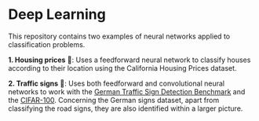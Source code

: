 # Deep Learning
This repository contains two examples of neural networks applied to classification problems.

**1.  Housing prices** :house_with_garden:: Uses a feedforward neural network to classify houses according to their location using the California Housing Prices dataset.

**2. Traffic signs** :car:: Uses both feedforward and convolutional neural networks to work with the [German Traffic Sign Detection Benchmark](http://benchmark.ini.rub.de/?section=gtsdb&subsection=dataset) and the [CIFAR-100](https://www.cs.toronto.edu/~kriz/cifar.html). Concerning the German signs dataset, apart from classifying the road signs, they are also identified within a larger picture. 
